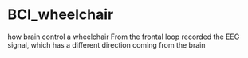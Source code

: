 # BCI_wheelchair
how brain control a wheelchair
From the frontal loop recorded the EEG signal, 
which has a different direction coming from the brain
